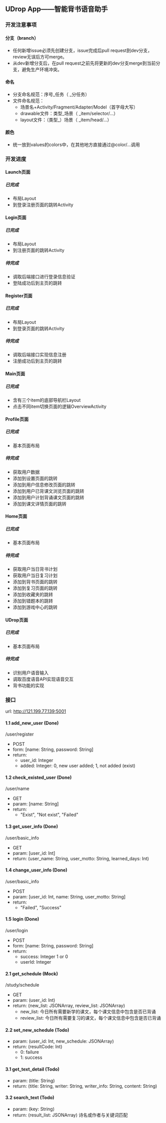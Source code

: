 ## UDrop App——智能背书语音助手

### 开发注意事项

#### 分支（branch）

- 任何新增issue必须先创建分支，issue完成后pull request到dev分支，review无误后方可merge。
- 从dev新增分支后，在pull request之前先将更新的dev分支merge到当前分支，避免生产环境冲突。

#### 命名

- 分支命名规范：序号_任务（ _分任务）
- 文件命名规范：
  - 场景名+Activity/Fragment/Adapter/Model（首字母大写）
  - drawable文件：类型_场景（ _item/selector/...）
  - layout文件：（类型_）场景（ _item/head/...）

#### 颜色
 - 统一放到values的colors中，在其他地方直接通过@color/...调用

### 开发进度

#### Launch页面

##### 已完成

- 布局Layout
- 到登录注册页面的跳转Activity

#### Login页面

##### 已完成

- 布局Layout
- 到注册页面的跳转Activity

##### 待完成

- 调取后端接口进行登录信息验证
- 登陆成功后到主页的跳转

#### Register页面

##### 已完成

- 布局Layout
- 到登录页面的跳转Activity

##### 待完成

- 调取后端接口实现信息注册
- 注册成功后到主页的跳转

#### Main页面

##### 已完成

- 含有三个item的底部导航栏Layout
- 点击不同item切换页面的逻辑OverviewActivity

#### Profile页面

##### 已完成

- 基本页面布局

##### 待完成

- 获取用户数据
- 添加到设置页面的跳转
- 添加到用户信息修改页面的跳转
- 添加到用户已背课文浏览页面的跳转
- 添加到用户计划背诵课文页面的跳转
- 添加到课文详情页面的跳转

#### Home页面

##### 已完成

- 基本页面布局

##### 待完成
- 获取用户当日背书计划
- 获取用户当日复习计划
- 添加到背书页面的跳转
- 添加到复习页面的跳转
- 添加到收藏夹的跳转
- 添加到错题本的跳转
- 添加到游戏中心的跳转

#### UDrop页面

##### 已完成
- 基本页面布局

##### 待完成
- 识别用户语音输入
- 调取百度语音API实现语音交互
- 背书功能的实现
### 接口
url: http://121.199.77.139:5001
#### 1.1 add_new_user (Done)
/user/register

- POST
- form: \[name: String, password: String]
- return:
  - user_id: Integer
  - added: Integer: 0, new user added; 1, not added (exist)
#### 1.2 check_existed_user (Done)
/user/name

- GET
- param: \[name: String]
- return:
  - "Exist", "Not exist", "Failed"
#### 1.3 get_user_info (Done)
/user/basic_info

- GET
- param: \[user_id: Int]
- return: (user_name: String, user_motto: String, learned_days: Int)
#### 1.4 change_user_info (Done)
/user/basic_info

- POST
- param: \[user_id: Int, name: String, user_motto: String]
- return: 
  - "Failed", "Success"
#### 1.5 login (Done)
/user/login

- POST
- form: \[name: String, password: String]
- return:
  - success: Integer 1 or 0
  - userId: Integer
#### 2.1 get_schedule (Mock)
/study/schedule

- GET
- param: (user_id: Int)
- return: (new_list: JSONArray, review_list: JSONArray)
  - new_list: 今日所有需要新学的课文，每个课文信息中包含是否已背诵
  - review_list: 今日所有需要复习的课文，每个课文信息中包含是否已背诵
#### 2.2 set_new_schedule (Todo)
- param: (user_id: Int, new_schedule: JSONArray)
- return: (resultCode: Int)
  - 0: failure
  - 1: success
#### 3.1 get_text_detail (Todo)
- param: (title: String)
- return: (title: String, writer: String, writer_info: String, content: String)
#### 3.2 search_text (Todo)
- param: (key: String)
- return: (result_list: JSONArray) 诗名或作者与关键词匹配
